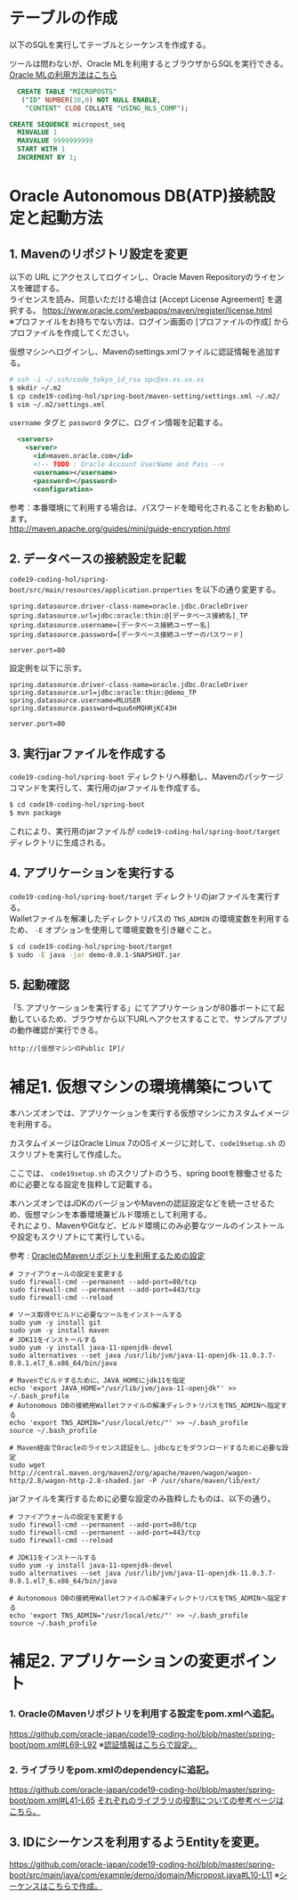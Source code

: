 # テーブルの作成

以下のSQLを実行してテーブルとシーケンスを作成する。

ツールは問わないが、Oracle MLを利用するとブラウザからSQLを実行できる。  
[Oracle MLの利用方法はこちら](https://github.com/oracle-japan/code19-coding-hol/blob/master/common/Lab3-ExtensionLesson.md#oracle-ml%E3%82%92%E4%BD%BF%E3%81%86])

```sql
  CREATE TABLE "MICROPOSTS" 
   ("ID" NUMBER(38,0) NOT NULL ENABLE, 
	"CONTENT" CLOB COLLATE "USING_NLS_COMP");
```

```sql
CREATE SEQUENCE micropost_seq
  MINVALUE 1
  MAXVALUE 9999999999
  START WITH 1
  INCREMENT BY 1;
```

# Oracle Autonomous DB(ATP)接続設定と起動方法

## 1. Mavenのリポジトリ設定を変更

以下の URL にアクセスしてログインし、Oracle Maven Repositoryのライセンスを確認する。  
ライセンスを読み、同意いただける場合は [Accept License Agreement] を選択する。
https://www.oracle.com/webapps/maven/register/license.html  
※プロファイルをお持ちでない方は、ログイン画面の [プロファイルの作成] からプロファイルを作成してください。

仮想マシンへログインし、Mavenのsettings.xmlファイルに認証情報を追加する。

```bash
# ssh -i ~/.ssh/code_tokyo_id_rsa opc@xx.xx.xx.xx
$ mkdir ~/.m2
$ cp code19-coding-hol/spring-boot/maven-setting/settings.xml ~/.m2/
$ vim ~/.m2/settings.xml
```

`username` タグと `password` タグに、ログイン情報を記載する。

```xml
  <servers>
    <server>
      <id>maven.oracle.com</id>  
      <!-- TODO : Oracle Account UserName and Pass -->
      <username></username>
      <password></password>
      <configuration>
```

参考：本番環境にて利用する場合は、パスワードを暗号化されることをお勧めします。  
http://maven.apache.org/guides/mini/guide-encryption.html

## 2. データベースの接続設定を記載

`code19-coding-hol/spring-boot/src/main/resources/application.properties` を以下の通り変更する。

```properties
spring.datasource.driver-class-name=oracle.jdbc.OracleDriver
spring.datasource.url=jdbc:oracle:thin:@[データベース接続名]_TP
spring.datasource.username=[データベース接続ユーザー名]
spring.datasource.password=[データベース接続ユーザーのパスワード]

server.port=80
```

設定例を以下に示す。

```properties
spring.datasource.driver-class-name=oracle.jdbc.OracleDriver
spring.datasource.url=jdbc:oracle:thin:@demo_TP
spring.datasource.username=MLUSER
spring.datasource.password=quu6nMQHRjKC43H

server.port=80
```

## 3. 実行jarファイルを作成する

`code19-coding-hol/spring-boot` ディレクトリへ移動し、Mavenのパッケージコマンドを実行して、実行用のjarファイルを作成する。

```bash
$ cd code19-coding-hol/spring-boot
$ mvn package
```

これにより、実行用のjarファイルが `code19-coding-hol/spring-boot/target` ディレクトリに生成される。

## 4. アプリケーションを実行する

`code19-coding-hol/spring-boot/target` ディレクトリのjarファイルを実行する。  
Walletファイルを解凍したディレクトリパスの `TNS_ADMIN` の環境変数を利用するため、 `-E` オプションを使用して環境変数を引き継ぐこと。

```bash
$ cd code19-coding-hol/spring-boot/target
$ sudo -E java -jar demo-0.0.1-SNAPSHOT.jar
```

## 5. 起動確認

「5. アプリケーションを実行する」にてアプリケーションが80番ボートにて起動しているため、ブラウザから以下URLへアクセスすることで、サンプルアプリの動作確認が実行できる。  

`http://[仮想マシンのPublic IP]/`


# 補足1. 仮想マシンの環境構築について

本ハンズオンでは、アプリケーションを実行する仮想マシンにカスタムイメージを利用する。  

カスタムイメージはOracle Linux 7のOSイメージに対して、`code19setup.sh` のスクリプトを実行して作成した。

ここでは、 `code19setup.sh` のスクリプトのうち、spring bootを稼働させるために必要となる設定を抜粋して記載する。

本ハンズオンではJDKのバージョンやMavenの認証設定などを統一させるため、仮想マシンを本番環境兼ビルド環境として利用する。  
それにより、MavenやGitなど、ビルド環境にのみ必要なツールのインストールや設定もスクリプトにて実行している。  

参考 : [OracleのMavenリポジトリを利用するための設定](https://docs.oracle.com/middleware/1213/core/MAVEN/config_maven_repo.htm#MAVEN9010)

```shell
# ファイアウォールの設定を変更する
sudo firewall-cmd --permanent --add-port=80/tcp
sudo firewall-cmd --permanent --add-port=443/tcp
sudo firewall-cmd --reload

# ソース取得やビルドに必要なツールをインストールする
sudo yum -y install git
sudo yum -y install maven
# JDK11をインストールする
sudo yum -y install java-11-openjdk-devel
sudo alternatives --set java /usr/lib/jvm/java-11-openjdk-11.0.3.7-0.0.1.el7_6.x86_64/bin/java

# Mavenでビルドするために、JAVA_HOMEにjdk11を指定
echo 'export JAVA_HOME="/usr/lib/jvm/java-11-openjdk"' >> ~/.bash_profile
# Autonomous DBの接続用Walletファイルの解凍ディレクトリパスをTNS_ADMINへ指定する
echo 'export TNS_ADMIN="/usr/local/etc/"' >> ~/.bash_profile
source ~/.bash_profile

# Maven経由でOracleのライセンス認証をし、jdbcなどをダウンロードするために必要な設定
sudo wget http://central.maven.org/maven2/org/apache/maven/wagon/wagon-http/2.8/wagon-http-2.8-shaded.jar -P /usr/share/maven/lib/ext/
```

jarファイルを実行するために必要な設定のみ抜粋したものは、以下の通り。

```shell
# ファイアウォールの設定を変更する
sudo firewall-cmd --permanent --add-port=80/tcp
sudo firewall-cmd --permanent --add-port=443/tcp
sudo firewall-cmd --reload

# JDK11をインストールする
sudo yum -y install java-11-openjdk-devel
sudo alternatives --set java /usr/lib/jvm/java-11-openjdk-11.0.3.7-0.0.1.el7_6.x86_64/bin/java

# Autonomous DBの接続用Walletファイルの解凍ディレクトリパスをTNS_ADMINへ指定する
echo 'export TNS_ADMIN="/usr/local/etc/"' >> ~/.bash_profile
source ~/.bash_profile
```

# 補足2. アプリケーションの変更ポイント

### 1. OracleのMavenリポジトリを利用する設定をpom.xmlへ追記。  
https://github.com/oracle-japan/code19-coding-hol/blob/master/spring-boot/pom.xml#L69-L92
※[認証情報はこちらで設定。](https://github.com/oracle-japan/code19-coding-hol/blob/master/spring-boot/README.md#1-maven%E3%81%AE%E3%83%AA%E3%83%9D%E3%82%B8%E3%83%88%E3%83%AA%E8%A8%AD%E5%AE%9A%E3%82%92%E5%A4%89%E6%9B%B4)

### 2. ライブラリをpom.xmlのdependencyに追記。  
https://github.com/oracle-japan/code19-coding-hol/blob/master/spring-boot/pom.xml#L41-L65
[それぞれのライブラリの役割についての参考ページはこちら。](https://www.oracle.com/technetwork/jp/database/application-development/jdbc/overview/default-090281-ja.html#01_06)

## 3. IDにシーケンスを利用するようEntityを変更。
https://github.com/oracle-japan/code19-coding-hol/blob/master/spring-boot/src/main/java/com/example/demo/domain/Micropost.java#L10-L11
※[シーケンスはこちらで作成。](https://github.com/oracle-japan/code19-coding-hol/tree/master/spring-boot#%E3%83%86%E3%83%BC%E3%83%96%E3%83%AB%E3%81%AE%E4%BD%9C%E6%88%90)